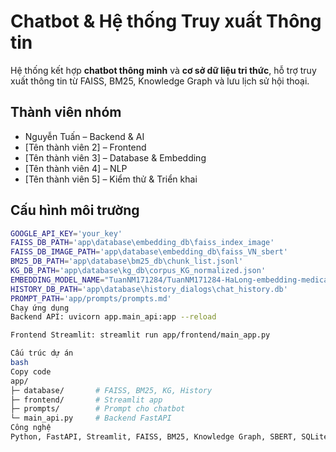 # Chatbot & Hệ thống Truy xuất Thông tin

Hệ thống kết hợp **chatbot thông minh** và **cơ sở dữ liệu tri thức**, hỗ trợ truy xuất thông tin từ FAISS, BM25, Knowledge Graph và lưu lịch sử hội thoại.

## Thành viên nhóm
- Nguyễn Tuấn – Backend & AI
- [Tên thành viên 2] – Frontend
- [Tên thành viên 3] – Database & Embedding
- [Tên thành viên 4] – NLP
- [Tên thành viên 5] – Kiểm thử & Triển khai

## Cấu hình môi trường
```bash
GOOGLE_API_KEY='your_key'
FAISS_DB_PATH='app\database\embedding_db\faiss_index_image'
FAISS_DB_IMAGE_PATH='app\database\embedding_db\faiss_VN_sbert'
BM25_DB_PATH='app\database\bm25_db\chunk_list.jsonl'
KG_DB_PATH='app\database\kg_db\corpus_KG_normalized.json'
EMBEDDING_MODEL_NAME="TuanNM171284/TuanNM171284-HaLong-embedding-medical-v5"
HISTORY_DB_PATH='app\database\history_dialogs\chat_history.db'
PROMPT_PATH='app/prompts/prompts.md'
Chạy ứng dụng
Backend API: uvicorn app.main_api:app --reload

Frontend Streamlit: streamlit run app/frontend/main_app.py

Cấu trúc dự án
bash
Copy code
app/
├─ database/       # FAISS, BM25, KG, History
├─ frontend/       # Streamlit app
├─ prompts/        # Prompt cho chatbot
└─ main_api.py     # Backend FastAPI
Công nghệ
Python, FastAPI, Streamlit, FAISS, BM25, Knowledge Graph, SBERT, SQLite
